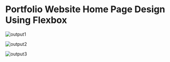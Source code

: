 # Portfolio Website Home Page Design Using Flexbox

![output1](https://user-images.githubusercontent.com/105339279/171528767-1c851280-a87d-47a2-a71d-276ae6f3bdfa.png)


![output2](https://user-images.githubusercontent.com/105339279/171529756-e326ac5e-419d-4201-a4ee-7c31b65fc644.png)


![output3](https://user-images.githubusercontent.com/105339279/171530740-5ac55904-3b7f-4468-a083-c7a32125184d.png)
